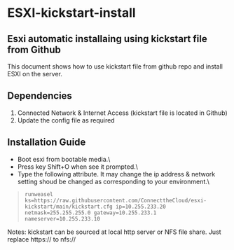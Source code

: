 # ESXI-kickstart-install

## Esxi automatic installaing using kickstart file from Github 
This document shows how to use kickstart file from github repo and install ESXI on the server. 


## Dependencies 
1) Connected Network & Internet Access (kickstart file is located in Github)
2) Update the config file as required


## Installation Guide 
* Boot esxi from bootable media.\
* Press key Shift+O when see it prompted.\
* Type the following attribute. It may change the ip address & network setting shoud be changed as corresponding to your environment.\ 

>`runweasel ks=https://raw.githubusercontent.com/ConnecttheCloud/esxi-kickstart/main/kickstart.cfg ip=10.255.233.20 netmask=255.255.255.0 gateway=10.255.233.1 nameserver=10.255.233.10`


Notes: kickstart can be sourced at local http server or NFS file share. Just replace https:// to nfs://
